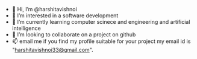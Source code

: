 - 👋 Hi, I’m @harshitavishnoi
- 👀 I’m interested in a software development 
- 🌱 I’m currently learning computer scinece and engineering and artificial intelligence 
- 💞️ I’m looking to collaborate on a project on github 
- 📫 email me if you find my profile suitable for your project my email id is "harshitavishnoi33@gmail.com".

<!---
harshitavishnoi/harshitavishnoi is a ✨ special ✨ repository because its `README.md` (this file) appears on your GitHub profile.
You can click the Preview link to take a look at your changes.
--->
